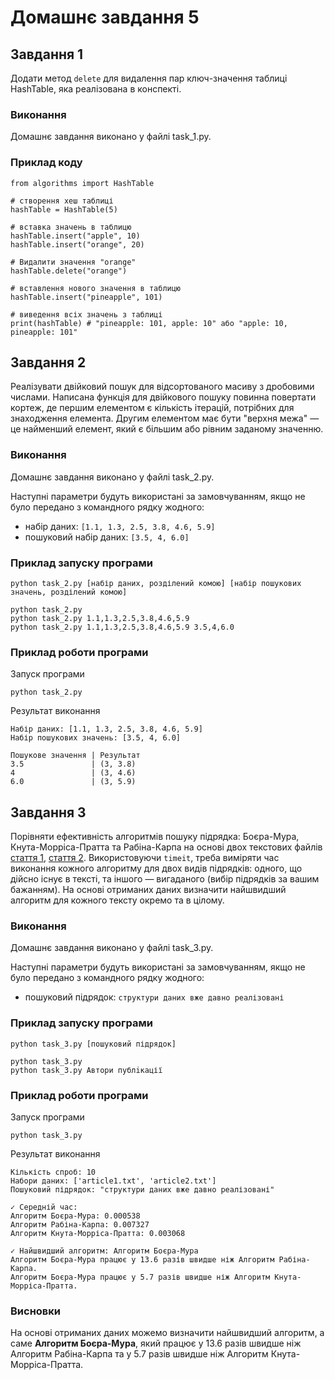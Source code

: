 # Домашнє завдання 5

## Завдання 1

Додати метод `delete` для видалення пар ключ-значення таблиці HashTable, яка реалізована в конспекті.

### Виконання

Домашнє завдання виконано у файлі task_1.py.

### Приклад коду

```
from algorithms import HashTable

# створення хеш таблиці
hashTable = HashTable(5)

# вставка значень в таблицю
hashTable.insert("apple", 10)
hashTable.insert("orange", 20)

# Видалити значення "orange"
hashTable.delete("orange")

# вставлення нового значення в таблицю
hashTable.insert("pineapple", 101)

# виведення всіх значень з таблиці
print(hashTable) # "pineapple: 101, apple: 10" або "apple: 10, pineapple: 101"
```

## Завдання 2

Реалізувати двійковий пошук для відсортованого масиву з дробовими числами. Написана функція для двійкового пошуку повинна повертати кортеж, де першим елементом є кількість ітерацій, потрібних для знаходження елемента. Другим елементом має бути "верхня межа" — це найменший елемент, який є більшим або рівним заданому значенню.

### Виконання

Домашнє завдання виконано у файлі task_2.py.

Наступні параметри будуть використані за замовчуванням, якщо не було передано з командного рядку жодного:

-   набір даних: `[1.1, 1.3, 2.5, 3.8, 4.6, 5.9]`
-   пошуковий набір даних: `[3.5, 4, 6.0]`

### Приклад запуску програми

```
python task_2.py [набір даних, розділений комою] [набір пошукових значень, розділений комою]
```

```
python task_2.py
python task_2.py 1.1,1.3,2.5,3.8,4.6,5.9
python task_2.py 1.1,1.3,2.5,3.8,4.6,5.9 3.5,4,6.0
```

### Приклад роботи програми

Запуск програми

```
python task_2.py
```

Результат виконання

```
Набір даних: [1.1, 1.3, 2.5, 3.8, 4.6, 5.9]
Набір пошукових значень: [3.5, 4, 6.0]

Пошукове значення | Результат
3.5               | (3, 3.8)
4                 | (3, 4.6)
6.0               | (3, 5.9)
```

## Завдання 3

Порівняти ефективність алгоритмів пошуку підрядка: Боєра-Мура, Кнута-Морріса-Пратта та Рабіна-Карпа на основі двох текстових файлів [стаття 1](https://drive.google.com/file/d/18_R5vEQ3eDuy2VdV3K5Lu-R-B-adxXZh/view?usp=sharing), [стаття 2](https://drive.google.com/file/d/13hSt4JkJc11nckZZz2yoFHYL89a4XkMZ/view?usp=sharing). Використовуючи `timeit`, треба виміряти час виконання кожного алгоритму для двох видів підрядків: одного, що дійсно існує в тексті, та іншого — вигаданого (вибір підрядків за вашим бажанням). На основі отриманих даних визначити найшвидший алгоритм для кожного тексту окремо та в цілому.

### Виконання

Домашнє завдання виконано у файлі task_3.py.

Наступні параметри будуть використані за замовчуванням, якщо не було передано з командного рядку жодного:

-   пошуковий підрядок: `структури даних вже давно реалізовані`

### Приклад запуску програми

```
python task_3.py [пошуковий підрядок]
```

```
python task_3.py
python task_3.py Автори публiкації
```

### Приклад роботи програми

Запуск програми

```
python task_3.py
```

Результат виконання

```
Кількість спроб: 10
Набори даних: ['article1.txt', 'article2.txt']
Пошуковий підрядок: "структури даних вже давно реалізовані"

✓ Середній час:
Алгоритм Боєра-Мура: 0.000538
Алгоритм Рабіна-Карпа: 0.007327
Алгоритм Кнута-Морріса-Пратта: 0.003068

✓ Найшвидший алгоритм: Алгоритм Боєра-Мура
Алгоритм Боєра-Мура працює у 13.6 разів швидше ніж Алгоритм Рабіна-Карпа.
Алгоритм Боєра-Мура працює у 5.7 разів швидше ніж Алгоритм Кнута-Морріса-Пратта.
```

### Висновки

На основі отриманих даних можемо визначити найшвидший алгоритм, а саме **Алгоритм Боєра-Мура**, який працює у 13.6 разів швидше ніж Алгоритм Рабіна-Карпа та у 5.7 разів швидше ніж Алгоритм Кнута-Морріса-Пратта.
